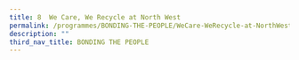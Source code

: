 ```yaml
---
title: 8  We Care, We Recycle at North West
permalink: /programmes/BONDING-THE-PEOPLE/WeCare-WeRecycle-at-NorthWest
description: ""
third_nav_title: BONDING THE PEOPLE
---
```


